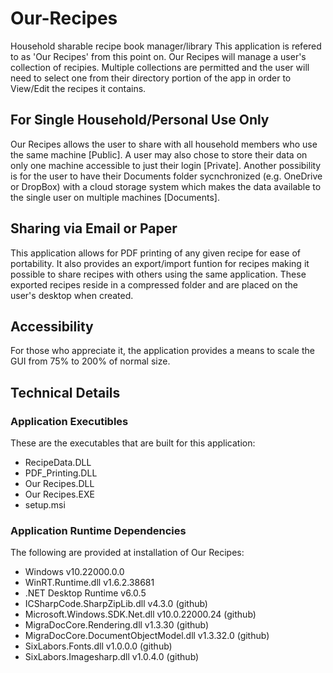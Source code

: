 # Our-Recipes
Household sharable recipe book manager/library
This application is refered to as 'Our Recipes' from this point on.
Our Recipes will manage a user's collection of recipies. Multiple collections are 
permitted and the user will need to select one from their directory portion of the app 
in order to View/Edit the recipes it contains.

## For Single Household/Personal Use Only
Our Recipes allows the user to share with all household members who use the same machine [Public].
A user may also chose to store their data on only one machine accessible to just their login [Private].
Another possibility is for the user to have their Documents folder sycnchronized (e.g. OneDrive or DropBox)
with a cloud storage system which makes the data available to the single user on multiple machines [Documents].

## Sharing via Email or Paper
This application allows for PDF printing of any given recipe for ease of portability. 
It also provides an export/import funtion for recipes making it possible to share
recipes with others using the same application. These exported recipes reside in a 
compressed folder and are placed on the user's desktop when created.

## Accessibility
For those who appreciate it, the application provides a means to scale the GUI 
from 75% to 200% of normal size.

## Technical Details
### Application Executibles
These are the executables that are built for this application:
* RecipeData.DLL
* PDF_Printing.DLL
* Our Recipes.DLL
* Our Recipes.EXE
* setup.msi

### Application Runtime Dependencies
The following are provided at installation of Our Recipes:
* Windows v10.22000.0.0
* WinRT.Runtime.dll v1.6.2.38681
* .NET Desktop Runtime v6.0.5
* ICSharpCode.SharpZipLib.dll v4.3.0 (github)
* Microsoft.Windows.SDK.Net.dll v10.0.22000.24 (github)
* MigraDocCore.Rendering.dll v1.3.30 (github)
* MigraDocCore.DocumentObjectModel.dll v1.3.32.0 (github)
* SixLabors.Fonts.dll v1.0.0.0 (github)
* SixLabors.Imagesharp.dll v1.0.4.0 (github)
